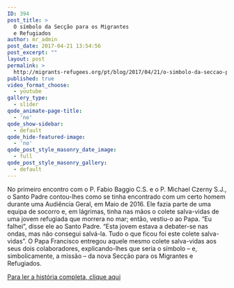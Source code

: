 ```yaml
---
ID: 394
post_title: >
  O símbolo da Secção para os Migrantes
  e Refugiados
author: mr_admin
post_date: 2017-04-21 13:54:56
post_excerpt: ""
layout: post
permalink: >
  http://migrants-refugees.org/pt/blog/2017/04/21/o-simbolo-da-seccao-para-os-migrantes-e-refugiados/
published: true
video_format_choose:
  - youtube
gallery_type:
  - slider
qode_animate-page-title:
  - 'no'
qode_show-sidebar:
  - default
qode_hide-featured-image:
  - 'no'
qode_post_style_masonry_date_image:
  - full
qode_post_style_masonry_gallery:
  - default
---
```

No primeiro encontro com o P. Fabio Baggio C.S. e o P. Michael Czerny S.J., o Santo Padre contou-lhes como se tinha encontrado com um certo homem durante uma Audiência Geral, em Maio de 2016. Ele fazia parte de uma equipa de socorro e, em lágrimas, tinha nas mãos o colete salva-vidas de uma jovem refugiada que morrera no mar; então, vestiu-o ao Papa. “Eu falhei”, disse ele ao Santo Padre. “Esta jovem estava a debater-se nas ondas, mas não consegui salvá-la. Tudo o que ficou foi este colete salva-vidas”. O Papa Francisco entregou aquele mesmo colete salva-vidas aos seus dois colaboradores, explicando-lhes que seria o símbolo – e, simbolicamente, a missão – da nova Secção para os Migrantes e Refugiados.

<a href="http://www.osservatoreromano.va/it/news/diversita-come-ricchezza-ital" target="_blank" rel="noopener noreferrer">Para ler a história completa, clique aqui</a>